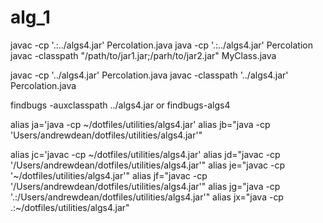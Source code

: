 # alg_1

javac -cp '.:../algs4.jar' Percolation.java
java -cp '.:../algs4.jar' Percolation
javac -classpath "/path/to/jar1.jar;/parh/to/jar2.jar" MyClass.java

javac -cp '../algs4.jar' Percolation.java
javac -classpath '../algs4.jar' Percolation.java

findbugs -auxclasspath ../algs4.jar
or
findbugs-algs4 

alias ja='java -cp ~/dotfiles/utilities/algs4.jar'
alias jb="java -cp \'Users/andrewdean/dotfiles/utilities/algs4.jar\'"

alias jc='javac -cp ~/dotfiles/utilities/algs4.jar'
alias jd="javac -cp '/Users/andrewdean/dotfiles/utilities/algs4.jar'"
alias je="javac -cp '~/dotfiles/utilities/algs4.jar'"
alias jf="javac -cp '/Users/andrewdean/dotfiles/utilities/algs4.jar'"
alias jg="java -cp '.:/Users/andrewdean/dotfiles/utilities/algs4.jar'"
alias jx="java -cp .:~/dotfiles/utilities/algs4.jar"
